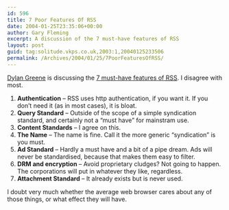 ```yaml
---
id: 596
title: 7 Poor Features Of RSS
date: 2004-01-25T23:35:06+00:00
author: Gary Fleming
excerpt: A discussion of the 7 must-have features of RSS
layout: post
guid: tag:solitude.vkps.co.uk,2003:1,20040125233506
permalink: /Archives/2004/01/25/7PoorFeaturesOfRSS/
---
```

[Dylan Greene](http://www.dylangreene.com/) is discussing the [7 must-have features of <acronym title="Rich Site Summary">RSS</acronym>](http://www.dylangreene.com/blog.asp?blogID=364). I disagree with most.

  1. **Authentication** &#8211; RSS uses http authentication, if you want it. If you don&#8217;t need it (as in most cases), it is bloat.
  2. **Query Standard** &#8211; Outside of the scope of a simple syndication standard, and certainly not a &#8220;must have&#8221; for mainstram use.
  3. **Content Standards** &#8211; I agree on this.
  4. **The Name** &#8211; The name is fine. Call it the more generic &#8220;syndication&#8221; is you must.
  5. **Ad Standard** &#8211; Hardly a must have and a bit of a pipe dream. Ads will never be standardised, because that makes them easy to filter.
  6. **DRM and encryption** &#8211; Avoid proprietary cludges? Not going to happen. The corporations will put in whatever they like, regardless.
  7. **Attachment Standard** &#8211; It already exists but is never used.

I doubt very much whether the average web browser cares about any of those things, or what effect they will have.